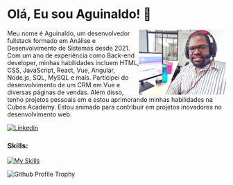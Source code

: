 # Olá, Eu sou Aguinaldo! :dart:

<img src="./aguinaldo-3.jpeg" width="200px" align="right" >

Meu nome é Aguinaldo, um desenvolvedor fullstack formado em Análise e Desenvolvimento de Sistemas desde 2021. Com um ano de experiência como Back-end developer, minhas habilidades incluem HTML, CSS, JavaScript, React, Vue, Angular, Node.js, SQL, MySQL e mais. Participei do desenvolvimento de um CRM em Vue e diversas páginas de vendas. Além disso, tenho projetos pessoais em e estou aprimorando minhas habilidades na Cubos Academy. Estou animado para contribuir em projetos inovadores no desenvolvimento web.

[![Linkedin](https://img.shields.io/badge/LinkedIn-0077B5?style=flat&logo=linkedin)](https://www.linkedin.com/in/aguinaldo-borges-dev/)

### Skills:

[![My Skills](https://skillicons.dev/icons?i=js,html,css,bootstrap,react,vue,angular,nodejs,mysql,postgres,python,php,wordpress,docker)](https://skillicons.dev)


![Github Profile Trophy](https://github-profile-trophy.vercel.app/?username=AguinaldoBorges&theme=onedark&no-frame=true&no-bg=true&margin-w=4)



